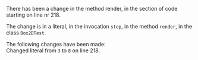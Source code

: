 There has been a change in the method render, in the section of code starting on line nr 218.
  
The change is in a literal, in the invocation ```step```, in the method ```render```, in the class ```Box2DTest```.
  
The following changes have been made:  
Changed literal from ```3``` to ```8``` on line 218.  
